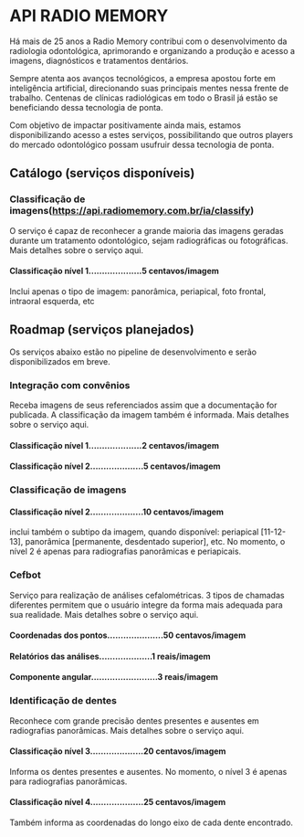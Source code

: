 # API RADIO MEMORY

Há mais de 25 anos a Radio Memory contribui com o desenvolvimento da radiologia odontológica, aprimorando e organizando a produção e acesso a imagens, diagnósticos e tratamentos dentários.

Sempre atenta aos avanços tecnológicos, a empresa apostou forte em inteligência artificial, direcionando suas principais mentes nessa frente de trabalho. Centenas de clínicas radiológicas em todo o Brasil já estão se beneficiando dessa tecnologia de ponta.

Com objetivo de impactar positivamente ainda mais, estamos disponibilizando acesso a estes serviços, possibilitando que outros players do mercado odontológico possam usufruir dessa tecnologia de ponta.


## Catálogo (serviços disponíveis)

### Classificação de imagens(https://api.radiomemory.com.br/ia/classify)
O serviço é capaz de reconhecer a grande maioria das imagens geradas durante um tratamento odontológico, sejam radiográficas ou fotográficas. Mais detalhes sobre o serviço aqui.

#### Classificação nível 1....................5 centavos/imagem
Inclui apenas o tipo de imagem: panorâmica, periapical, foto frontal, intraoral esquerda, etc

## Roadmap (serviços planejados)
Os serviços abaixo estão no pipeline de desenvolvimento e serão disponibilizados em breve.

### Integração com convênios
Receba imagens de seus referenciados assim que a documentação for publicada. A classificação da imagem também é informada. Mais detalhes sobre o serviço aqui.

#### Classificação nível 1....................2 centavos/imagem
#### Classificação nível 2....................5 centavos/imagem

### Classificação de imagens

#### Classificação nível 2....................10 centavos/imagem
inclui também o subtipo da imagem, quando disponível: periapical [11-12-13], panorâmica [permanente, desdentado superior], etc. No momento, o nível 2 é apenas para radiografias panorâmicas e periapicais.

### Cefbot
Serviço para realização de análises cefalométricas. 3 tipos de chamadas diferentes permitem que o usuário integre da forma mais adequada para sua realidade. Mais detalhes sobre o serviço aqui.

#### Coordenadas dos pontos.....................50 centavos/imagem
#### Relatórios das análises....................1 reais/imagem
#### Componente angular.........................3 reais/imagem

### Identificação de dentes
Reconhece com grande precisão dentes presentes e ausentes em radiografias panorâmicas. Mais detalhes sobre o serviço aqui.

#### Classificação nível 3....................20 centavos/imagem
Informa os dentes presentes e ausentes. No momento, o nível 3 é apenas para radiografias panorâmicas.

#### Classificação nível 4....................25 centavos/imagem
Também informa as coordenadas do longo eixo de cada dente encontrado.
